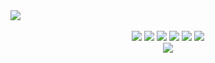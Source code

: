 <img src="https://visitcount.itsvg.in/api?id=navrat-dzedaja&label=Visitors&color=12&icon=5&pretty=false" />
<div align="center">
  <br>
  <a href="mailto:mario@klement.pm"><img src="https://img.shields.io/badge/mario%40klement.pm-%236D4AFF?style=social&logo=protonmail&logoColor=%236D4AFF"></a>
  <a href="https://keybase.io/marioklement"><img src="https://img.shields.io/badge/marioklement-black?style=social&logo=keybase&logoColor=%233663EA"></a>
  <a href="https://www.linkedin.com/in/marioklement/"><img src="https://img.shields.io/badge/marioklement-%230A66C2?style=social&logo=linkedin&logoColor=%230A66C2"></a>
  <a href="https://trakt.tv/users/navrat-dzedaja"><img src="https://img.shields.io/badge/navrat--dzedaja-%23ED1C24?style=social&logo=trakt&logoColor=%23ED1C24"></a>
  <a href="https://www.duolingo.com/profile/mario.dement"><img src="https://img.shields.io/badge/mario.dement-%2358CC02?style=social&logo=duolingo&logoColor=%2358CC02"></a>
  <a href="https://revolut.me/marioklement"><img src="https://img.shields.io/badge/%40marioklement-black?style=social&logo=revolut&logoColor=black"></a>
  <br>
  <a href="https://www.credential.net/d4dfe51f-e847-4a16-914f-57a096d46fff"><img src="https://img.shields.io/badge/Google%20Cloud%20Certified-Associate%20Cloud%20Engineer-%234285F4?style=for-the-badge&logo=googlecloud&logoColor=%234285F4"></a>
</div>
